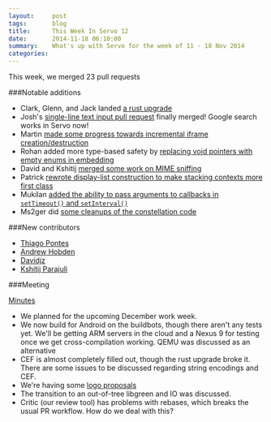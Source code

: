 ```yaml
---
layout:     post
tags:       blog
title:      This Week In Servo 12
date:       2014-11-18 06:10:00
summary:    What's up with Servo for the week of 11 - 18 Nov 2014
categories: 
---
```


This week, we merged 23 pull requests


###Notable additions

 - Clark, Glenn, and Jack landed [a rust upgrade](https://github.com/servo/servo/pull/3948)
 - Josh's [single-line text input pull request](https://github.com/servo/servo/pull/3585) finally merged! Google search works in Servo now!
 - Martin [made some progress towards incremental iframe creation/destruction](https://github.com/servo/servo/pull/3951)
 - Rohan added more type-based safety by [replacing void pointers with empty enums in embedding](https://github.com/servo/servo/pull/3977)
 - David and Kshitij [merged some work on MIME sniffing](https://github.com/servo/servo/pull/3766)
 - Patrick [rewrote display-list construction to make stacking contexts more first class](https://github.com/servo/servo/pull/3990)
 - Mukilan [added the ability to pass  arguments to callbacks in `setTimeout()` and `setInterval()`](https://github.com/servo/servo/pull/3941)
 - Ms2ger did [some cleanups of the constellation code](https://github.com/servo/servo/pull/4019)

###New contributors

 - [Thiago Pontes](https://github.com/thiagopnts)
 - [Andrew Hobden](https://github.com/Hoverbear)
 - [Davidjz](https://github.com/davidjz)
 - [Kshitij Parajuli](https://github.com/kparaju)

###Meeting

[Minutes](https://github.com/servo/servo/wiki/Meeting-2014-11-17)

 - We planned for the upcoming December work week.
 - We now build for Android on the buildbots, though there aren't any tests yet. We'll be getting ARM servers in the cloud and a Nexus 9 for testing once we get cross-compilation working. QEMU was discussed as an alternative
 - CEF is almost completely filled out, though the rust upgrade broke it. There are some issues to be discussed regarding string encodings and CEF.
 - We're having some [logo proposals](https://github.com/servo/servo/issues/3893)
 - The transition to an out-of-tree libgreen and IO was discussed.
 - Critic (our review tool) has problems with rebases, which breaks the usual PR workflow. How do we deal with this?
